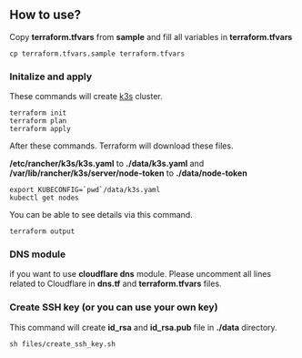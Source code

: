 ## How to use?

Copy **terraform.tfvars** from **sample** and fill all variables in **terraform.tfvars**

```
cp terraform.tfvars.sample terraform.tfvars
```

### Initalize and apply

These commands will create [k3s](https://k3s.io/) cluster.

```
terraform init
terraform plan
terraform apply
```
After these commands. Terraform will download these files.

**/etc/rancher/k3s/k3s.yaml** to **./data/k3s.yaml** and **/var/lib/rancher/k3s/server/node-token** to **./data/node-token**
```
export KUBECONFIG=`pwd`/data/k3s.yaml
kubectl get nodes
```
You can be able to see details via this command.
```
terraform output
```
### DNS module

if you want to use **cloudflare dns** module.
Please uncomment all lines related to Cloudflare in **dns.tf** and **terraform.tfvars** files.

### Create SSH key (or you can use your own key)

This command will create **id_rsa** and **id_rsa.pub** file in **./data** directory.

```
sh files/create_ssh_key.sh
```
